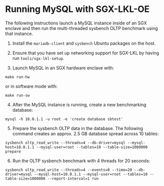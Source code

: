 Running MySQL with SGX-LKL-OE
=============================

The following instructions launch a MySQL instance inside of an SGX enclave and then run the multi-threaded sysbench OLTP benchmark using that instance.

1. Install the ``mariadb-client`` and ``sysbench`` Ubuntu packages on the host.

2. Ensure that you have set up networking support for SGX-LKL by having run `tools/sgx-lkl-setup`.

3. Launch MySQL in an SGX hardware enclave with:

```
make run-hw
```
or in software mode with:

```
make run-sw
```

4. After the MySQL instance is running, create a new benchmarking database:

```
mysql -h 10.0.1.1 -u root -e 'create database sbtest'
```

5. Prepare the sysbench OLTP data in the database. The following command creates an approx. 2.5 GB database spread across 10 tables:
```
sysbench oltp_read_write --threads=4 --db-driver=mysql --mysql-host=10.0.1.1 --mysql-user=root --tables=10 --table-size=1000000 prepare
```

6. Run the OLTP sysbench benchmark with 4 threads for 20 seconds:
```
sysbench oltp_read_write --threads=4 --events=0 --time=20 --db-driver=mysql --mysql-host=10.0.1.1 --mysql-user=root --tables=10 --table-size=1000000 --report-interval=1 run
```
